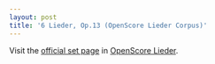 ```yaml
---
layout: post
title: '6 Lieder, Op.13 (OpenScore Lieder Corpus)'
---
```


Visit the [official set page] in [OpenScore Lieder].

[official set page]: https://musescore.com/openscore-lieder-corpus/sets/5097002
[OpenScore Lieder]: https://musescore.com/openscore-lieder-corpus

